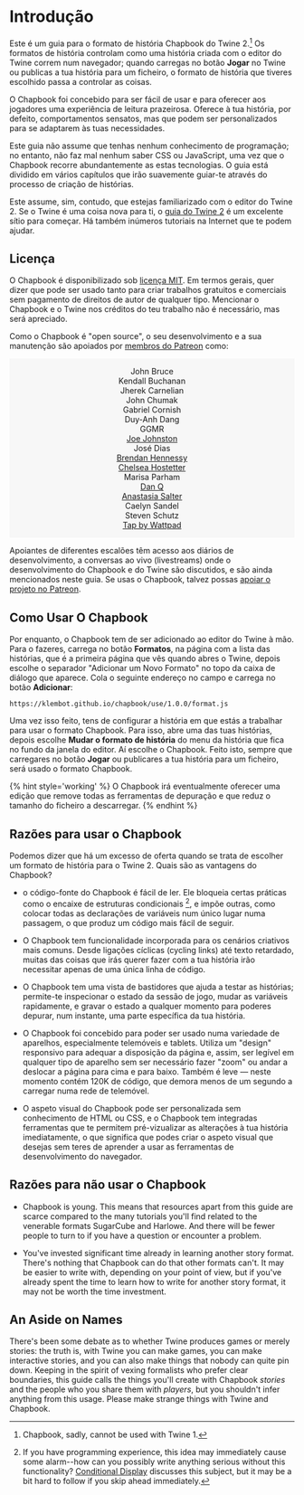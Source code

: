 <div class="intro intro-path">
    <h1>Introdução</h1>
</div>

Este é um guia para o formato de história Chapbook do Twine 2.[^1] Os formatos de história controlam como uma história criada com o editor do Twine correm num navegador; quando carregas no botão **Jogar** no Twine ou publicas a tua história para um ficheiro, o formato de história que tiveres escolhido passa a controlar as coisas.

O Chapbook foi concebido para ser fácil de usar e para oferecer aos jogadores uma experiência de leitura prazeirosa. Oferece à tua história, por defeito, comportamentos sensatos, mas que podem ser personalizados para se adaptarem às tuas necessidades.

Este guia não assume que tenhas nenhum conhecimento de programação; no entanto, não faz mal nenhum saber CSS ou JavaScript, uma vez que o Chapbook recorre abundantemente as estas tecnologias. O guia está dividido em vários capítulos que irão suavemente guiar-te através do processo de criação de histórias.

Este assume, sim, contudo, que estejas familiarizado com o editor do Twine 2. Se o Twine é uma coisa nova para ti, o [guia do Twine 2](http://twinery.org/wiki/twine2:guide) é um excelente sítio para começar. Há também inúmeros tutoriais na Internet que te podem ajudar.

## Licença

O Chapbook é disponibilizado sob [licença MIT](mit-license). Em termos gerais, quer dizer que pode ser usado tanto para criar trabalhos gratuitos e comerciais sem pagamento de direitos de autor de qualquer tipo. Mencionar o Chapbook e o Twine nos créditos do teu trabalho não é necessário, mas será apreciado.

Como o Chapbook é "open source", o seu desenvolvimento e a sua manutenção são apoiados por [membros do Patreon](https://patreon.com/klembot) como:

<div class="patreon-supporters">
    <ul>
        <li>John Bruce</li>
        <li>Kendall Buchanan</li>
        <li>Jherek Carnelian</li>
        <li>John Chumak</li>
        <li>Gabriel Cornish</li>
        <li>Duy-Anh Dang</li>
        <li>GGMR</li>
		<li><a href="http://taskboy.com">Joe Johnston</a></li>
        <li>José Dias</li>
        <li><a href="http://bphennessy.com/">Brendan Hennessy</a></li>
        <li><a href="https://twitter.com/chostett">Chelsea Hostetter</a></li>
        <li>Marisa Parham</li>
        <li><a href="https://danq.me/">Dan Q</a></li>
		<li><a href="https://anastasiasalter.net">Anastasia Salter</a></li>
        <li>Caelyn Sandel</li>
        <li>Steven Schutz</li>
        <li><a href="http://www.taptaptap.co/">Tap by Wattpad</a></li>
    </ul>
</div>

Apoiantes de diferentes escalões têm acesso aos diários de desenvolvimento, a conversas ao vivo (livestreams) onde o desenvolvimento do Chapbook e do Twine são discutidos, e são ainda mencionados neste guia. Se usas o Chapbook, talvez possas [apoiar o projeto no Patreon](https://patreon.com/klembot).

## Como Usar O Chapbook

Por enquanto, o Chapbook tem de ser adicionado ao editor do Twine à mão. Para o fazeres, carrega no botão **Formatos**, na página com a lista das histórias, que é a primeira página que vês quando abres o Twine, depois escolhe o separador "Adicionar um Novo Formato" no topo da caixa de diálogo que aparece. Cola o seguinte endereço no campo e carrega no botão **Adicionar**:
```
https://klembot.github.io/chapbook/use/1.0.0/format.js
```

Uma vez isso feito, tens de configurar a história em que estás a trabalhar para usar o formato  Chapbook. Para isso, abre uma das tuas histórias, depois escolhe **Mudar o formato de história** do menu da história que fica no fundo da janela do editor. Aí escolhe o Chapbook. Feito isto, sempre que carregares no botão **Jogar** ou publicares a tua história para um ficheiro, será usado o formato Chapbook.

{% hint style='working' %}
O Chapbook irá eventualmente oferecer uma edição que remove todas as ferramentas de depuração e que reduz o tamanho do ficheiro a descarregar.
{% endhint %}

## Razões para usar o Chapbook

Podemos dizer que há um excesso de oferta quando se trata de escolher um formato de história para o Twine 2. Quais são as vantagens do Chapbook?

-   o código-fonte do Chapbook é fácil de ler. Ele bloqueia certas práticas como
    o encaixe de estruturas condicionais [^2], e impõe outras, como colocar todas
    as declarações de variáveis num único lugar numa passagem, o que produz
    um código mais fácil de seguir.

-   O Chapbook tem funcionalidade incorporada para os cenários criativos mais comuns.
    Desde ligações cíclicas (cycling links) até texto retardado, muitas das coisas
    que irás querer fazer com a tua história irão necessitar apenas de uma única linha de código.

-   O Chapbook tem uma vista de bastidores que ajuda a testar as histórias; permite-te
    inspecionar o estado da sessão de jogo, mudar as variáveis rapidamente, e gravar
    o estado a qualquer momento para poderes depurar, num instante, uma parte específica da tua história.

-   O Chapbook foi concebido para poder ser usado numa variedade de aparelhos,
    especialmente telemóveis e tablets. Utiliza um "design" responsivo para adequar
    a disposição da página e, assim, ser legível em qualquer tipo de aparelho sem
    ser necessário fazer "zoom" ou andar a deslocar a página para cima e para baixo.
    Também é leve — neste momento contém 120K de código, que demora menos de um
    segundo a carregar numa rede de telemóvel.

-   O aspeto visual do Chapbook pode ser personalizada sem conhecimento de HTML ou CSS,
    e o Chapbook tem integradas ferramentas que te permitem pré-vizualizar as
    alterações à tua história imediatamente, o que significa que podes criar o
    aspeto visual que desejas sem teres de aprender a usar as ferramentas de
    desenvolvimento do navegador.

## Razões para não usar o Chapbook

-   Chapbook is young. This means that resources apart from this guide are
    scarce compared to the many tutorials you'll find related to the venerable
    formats SugarCube and Harlowe. And there will be fewer people to turn to if
    you have a question or encounter a problem.

-   You've invested significant time already in learning another story format.
    There's nothing that Chapbook can do that other formats can't. It may be
    easier to write with, depending on your point of view, but if you've already
    spent the time to learn how to write for another story format, it may not be
    worth the time investment.

## An Aside on Names

There's been some debate as to whether Twine produces games or merely stories: the truth is, with Twine you can make games, you can make interactive stories, and you can also make things that nobody can quite pin down. Keeping in the spirit of vexing formalists who prefer clear boundaries, this guide calls the things you'll create with Chapbook _stories_ and the people who you share them with _players_, but you shouldn't infer anything from this usage. Please make strange things with Twine and Chapbook.

[^1]: Chapbook, sadly, cannot be used with Twine 1.
[^2]: If you have programming experience, this idea may immediately cause some alarm--how can you possibly write anything serious without this functionality? [Conditional Display](state/conditional-display.md) discusses this subject, but it may be a bit hard to follow if you skip ahead immediately.

[mit-license]: https://en.wikipedia.org/wiki/MIT_License

<style>
.patreon-supporters {
    background: #f7f7f7;
    padding: 1em;
    margin-bottom: 1em;
}

.patreon-supporters ul {
    list-style-type: none;
    padding-left: 0;
    margin: 0;
}

.patreon-supporters li {
    text-align: center;
}

</style>
